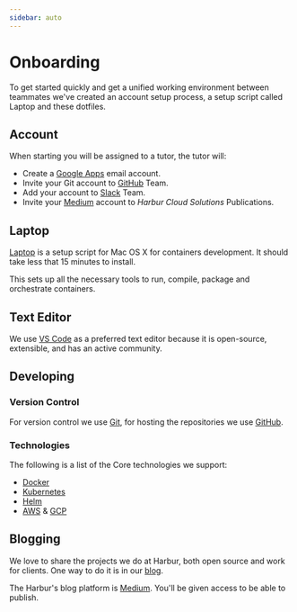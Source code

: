 ```yaml
---
sidebar: auto
---
```


# Onboarding

To get started quickly and get a unified working environment between teammates we've created an account setup process, a setup script called Laptop and these dotfiles.

## Account

When starting you will be assigned to a tutor, the tutor will:

* Create a [Google Apps] email account.
* Invite your Git account to [GitHub] Team.
* Add your account to [Slack] Team.
* Invite your [Medium] account to *Harbur Cloud Solutions* Publications.

[Google Apps]: https://admin.google.com/harbur.io/AdminHome
[Slack]: https://harbur.slack.com
[GitHub]: https://github.com/harbur/
[Medium]: https://medium.com/

## Laptop

[Laptop] is a setup script for Mac OS X for containers development. It should take less that 15 minutes to install.

This sets up all the necessary tools to run, compile, package and orchestrate containers.

[Laptop]: https://github.com/harbur/laptop

## Text Editor

We use [VS Code] as a preferred text editor because it is open-source, extensible, and has an active community.

[VS Code]: https://code.visualstudio.com/

<!-- Planning is out-of-date. Pending to be reviewed

`## Planning

`### Tasks

We have used JIRA, Pivotal Tracker, Lighthouse, Basecamp, Trajectory, Unfuddle, and other task management systems over the years. The following section details a process using Trello but the overall process remains relatively similar across different systems.

No two products are the same, so flexibility in the product development process is important. Trello responds well to changing the structure of the process "on the fly."

A Trello board is a software equivalent of a physical wall with columns of sticky notes. In Trello terminology, the wall is called a "board." The columns are called "lists." The sticky notes in columns are called "cards."

In the following image, "Current" is an example of a board. "In Progress" is an example of a list. "Confirm Internet Explorer support" is an example of a card.

> Next Up Trello board

In any task management system, it's important to have a view into the product development process like this. The Next Up list is the single prioritized list to which the product team refers in order to know what to work on next. It represents one week of work.

A card represents a jobs story, bug fix, engineering task, or general todo.

Cards start out as a simple idea, 1-2 sentences long. As they are pulled through boards, detail is added, explaining why (from a business perspective) we're focusing on it, and maybe notes on suggested implementation (though designers and developers may take or leave it at their discretion; it's supposed to be helpful, not prescriptive).

> Live Trello board

Once the cards in the Next Up list have been prioritized and vetted, they are ready for design and development. A designer or developer "puts their face on it" by assigning it to themselves and pulling it into the In Progress list.

The cards in the In Progress list are actively being designed or developed. Etiquette is that you should never have your face on more than two cards at a time. Work is done in a feature branch.

When a designer or developer creates a pull request for their feature branch, they move the card to the Code Review list. Any reviewers "put their face on it" while reviewing.
There is no bottleneck for merging into master: everyone can do it.

The cards in the Testing on Staging list are deployed to staging. The card creator and a designer review it for accuracy and user experience.

There is no bottleneck for deploying to staging: everyone can do it.

The cards in the Ready for Production list include cards that have been accepted on staging and are ready to be deployed (but not necessarily rolled out).

There is no bottleneck for releasing to production: everyone can do it.

The cards in the Live (Week of [date]) lists have been released. Each week has its own Live list so we can follow what got released when.

-->

## Developing

### Version Control

For version control we use [Git], for hosting the repositories we use [GitHub].

[Git]: https://git-scm.com/
[GitHub]: http://github.com/harbur

### Technologies

The following is a list of the Core technologies we support:

* [Docker]
* [Kubernetes]
* [Helm]
* [AWS] & [GCP]


[Docker]: https://docker.com
[Kubernetes]: https://kubernetes.io
[Helm]: https://helm.sh/
[AWS]: https://aws.amazon.com
[GCP]: https://cloud.google.com

## Blogging

We love to share the projects we do at Harbur, both open source and work for clients. One way to do it is in our [blog].

The Harbur's blog platform is [Medium]. You'll be given access to be able to publish.

[blog]: https://blog.harbur.io
[medium]: https://medium.com
